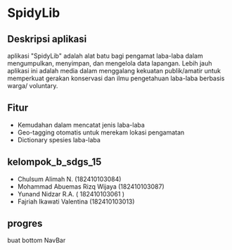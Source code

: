 # SpidyLib
## Deskripsi aplikasi
aplikasi "SpidyLib" adalah alat batu bagi pengamat laba-laba dalam mengumpulkan, menyimpan, dan mengelola data lapangan. Lebih jauh aplikasi ini adalah media dalam menggalang kekuatan publik/amatir untuk memperkuat gerakan konservasi dan ilmu pengetahuan laba-laba berbasis warga/ voluntary.

## Fitur
- Kemudahan dalam mencatat jenis laba-laba
- Geo-tagging otomatis untuk merekam lokasi pengamatan
- Dictionary spesies laba-laba

## kelompok_b_sdgs_15
- Chulsum Alimah N.             (182410103084)
- Mohammad Abuemas Rizq Wijaya  (182410103087)
- Yunand Nidzar R.A.            ( 182410103061 )
- Fajriah Ikawati Valentina      (182410103013)

## progres
buat bottom NavBar

